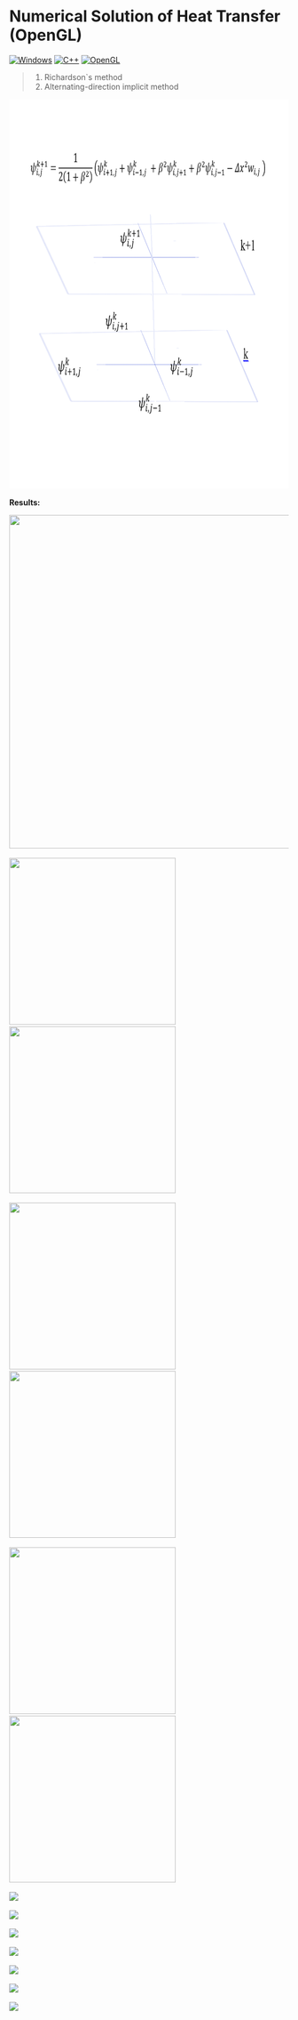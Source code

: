 # Numerical Solution of Heat Transfer (OpenGL)
[![Windows](https://img.shields.io/badge/Windows-0078D6?style=for-the-badge&logo=windows&logoColor=white)](https://support.microsoft.com/ru-ru/windows) [![C++](https://img.shields.io/badge/c++-%2300599C.svg?style=for-the-badge&logo=c%2B%2B&logoColor=white)](https://www.nvidia.com/ru-ru/) [![OpenGL](https://img.shields.io/badge/OpenGL-%23FFFFFF.svg?style=for-the-badge&logo=opengl)](https://www.opengl.org)


> 1. Richardson`s method
> 2. Alternating-direction implicit method

<img src="ex.png" width="840" height="700"/>

**Results:**

<img src="/gif/5.gif" width="600" height="600"/>

<img src="/gif/4.gif" width="300" height="300"/>   <img src="/gif/1.gif" width="300" height="300"/>

<img src="/gif/2.gif" width="300" height="300"/>   <img src="/gif/3.gif" width="300" height="300"/>  

<img src="/gif/6.gif" width="300" height="300"/>   <img src="/gif/7.gif" width="300" height="300"/>  


![](https://github.com/aktumar/Heat_Transfer.git/blob/master/gif/1.gif)

![](https://github.com/aktumar/Heat_Transfer.git/blob/master/gif/2.gif)

![](https://github.com/aktumar/Heat_Transfer.git/blob/master/gif/3.gif)

![](https://github.com/aktumar/Heat_Transfer.git/blob/master/gif/4.gif)

![](https://github.com/aktumar/Heat_Transfer.git/blob/master/gif/5.gif)

![](https://github.com/aktumar/Heat_Transfer.git/blob/master/gif/6.gif)

![](https://github.com/aktumar/Heat_Transfer.git/blob/master/gif/7.gif)











